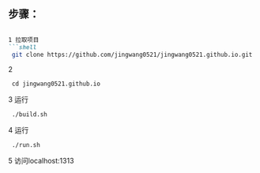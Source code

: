 
## 步骤：
 ``` markdown
 
1 拉取项目
```shell
  git clone https://github.com/jingwang0521/jingwang0521.github.io.git
 ```
2
```shell
 cd jingwang0521.github.io
 ```


3 运行 
```shell
 ./build.sh
 ```


4 运行  
```shell
 ./run.sh
 ```

5 访问localhost:1313
 ``` 
